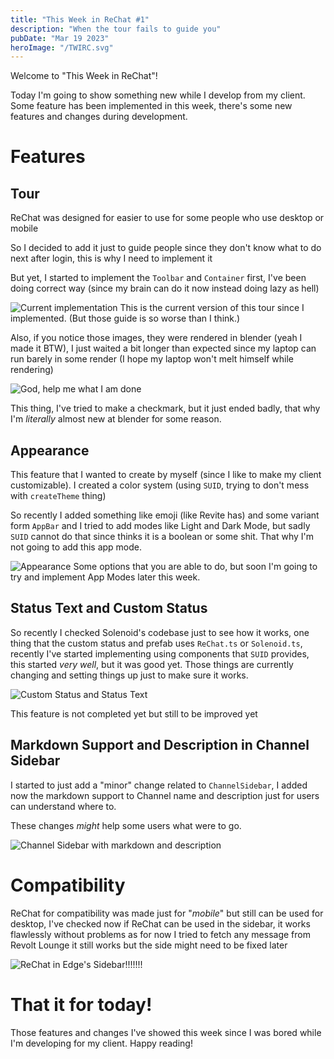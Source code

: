 ```yaml
---
title: "This Week in ReChat #1"
description: "When the tour fails to guide you"
pubDate: "Mar 19 2023"
heroImage: "/TWIRC.svg"
---
```


Welcome to "This Week in ReChat"!

Today I'm going to show something new while I develop from my client. Some feature has been implemented in this week, there's some new features and changes during development.

# Features

## Tour

ReChat was designed for easier to use for some people who use desktop or mobile

So I decided to add it just to guide people since they don't know what to do next after login, this is why I need to implement it

But yet, I started to implement the `Toolbar` and `Container` first, I've been doing correct way (since my brain can do it now instead doing lazy as hell)

![Current implementation ](/assets/tour.png)
This is the current version of this tour since I implemented. (But those guide is so worse than I think.)

Also, if you notice those images, they were rendered in blender (yeah I made it BTW), I just waited a bit longer than expected since my laptop can run barely in some render (I hope my laptop won't melt himself while rendering)

![God, help me what I am done](/assets/ohno.png)

This thing, I've tried to make a checkmark, but it just ended badly, that why I'm *literally* almost new at blender for some reason.

## Appearance

This feature that I wanted to create by myself (since I like to make my client customizable). I created a color system (using `SUID`, trying to don't mess with `createTheme` thing)

So recently I added something like emoji (like Revite has) and some variant form `AppBar` and I tried to add modes like Light and Dark Mode, but sadly `SUID` cannot do that since thinks it is a boolean or some shit. That why I'm not going to add this app mode.

![Appearance](/assets/apperance.png)
Some options that you are able to do, but soon I'm going to try and implement App Modes later this week.

## Status Text and Custom Status

So recently I checked Solenoid's codebase just to see how it works, one thing that the custom status and prefab uses `ReChat.ts` or `Solenoid.ts`, recently I've started implementing using components that `SUID` provides, this started *very well*, but it was good yet. Those things are currently changing and setting things up just to make sure it works.

![Custom Status and Status Text](/assets/status.png)

This feature is not completed yet but still to be improved yet

## Markdown Support and Description in Channel Sidebar

I started to just add a "minor" change related to `ChannelSidebar`, I added now the markdown support to Channel name and description just for users can understand where to.

These changes *might* help some users what were to go.

![Channel Sidebar with markdown and description](/assets/markdown+desc.png)

# Compatibility

ReChat for compatibility was made just for "*mobile*" but still can be used for desktop, I've checked now if ReChat can be used in the sidebar, it works flawlessly without problems as for now I tried to fetch any message from Revolt Lounge it still works but the side might need to be fixed later

![ReChat in Edge's Sidebar!!!!!!!](/assets/sidebar.png)

# That it for today!

Those features and changes I've showed this week since I was bored while I'm developing for my client. Happy reading!